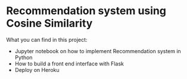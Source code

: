 # Recommendation system using Cosine Similarity

What you can find in this project:
- Jupyter notebook on how to implement Recommendation system in Python
- How to build a front end interface with Flask
- Deploy on Heroku
